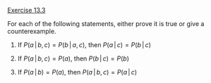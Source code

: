 [Exercise 13.3](ex_3/)

For each of the following statements, either prove it is true or give a
counterexample.

1.  If $P(a {{\,|\,}}b, c) = P(b {{\,|\,}}a, c)$, then
    $P(a {{\,|\,}}c) = P(b {{\,|\,}}c)$

2.  If $P(a {{\,|\,}}b, c) = P(a)$, then $P(b {{\,|\,}}c) = P(b)$

3.  If $P(a {{\,|\,}}b) = P(a)$, then
    $P(a {{\,|\,}}b, c) = P(a {{\,|\,}}c)$
